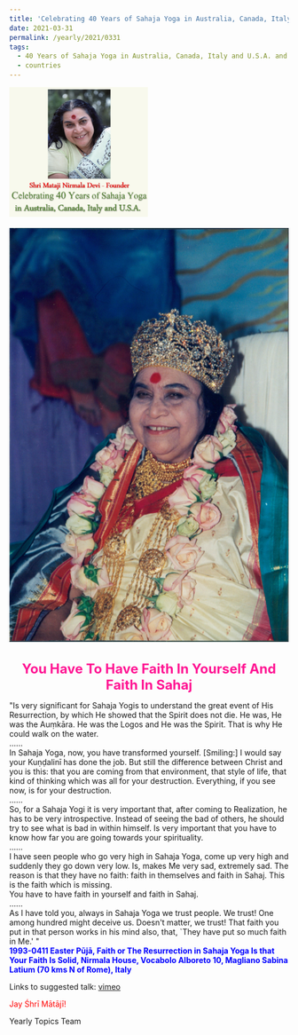 ```yaml
---
title: 'Celebrating 40 Years of Sahaja Yoga in Australia, Canada, Italy and U.S.A. and its Culture, Post 13'
date: 2021-03-31
permalink: /yearly/2021/0331
tags:
  - 40 Years of Sahaja Yoga in Australia, Canada, Italy and U.S.A. and its Culture
  - countries
---
```


<div style="text-align: left"><img src="/images/Celebrating40YearsSahajaYoga.png" width="250" /></div><br>

<div style="text-align: center"><img src="/images/image655.png" /></div>

<br>
<p style="color:DeepPink; text-align:center">
<font size="+2"><b>You Have To Have Faith In Yourself And Faith In Sahaj</b><br></font>
</p>

<p>
"Is very significant for Sahaja Yogis to understand the great event of His Resurrection, by which He showed that the Spirit does not die. He was, He was the Auṃkāra. He was the Logos and He was the Spirit. That is why He could walk on the water.<br>
......<br>
In Sahaja Yoga, now, you have transformed yourself. [Smiling:] I would say your Kuṇḍalinī has done the job. But still the difference between Christ and you is this: that you are coming from that environment, that style of life, that kind of thinking which was all for your destruction. Everything, if you see now, is for your destruction.<br>
......<br>
So, for a Sahaja Yogi it is very important that, after coming to Realization, he has to be very introspective. Instead of seeing the bad of others, he should try to see what is bad in within himself. Is very important that you have to know how far you are going towards your spirituality.<br>
......<br>
I have seen people who go very high in Sahaja Yoga, come up very high and suddenly they go down very low. Is, makes Me very sad, extremely sad. The reason is that they have no faith: faith in themselves and faith in Sahaj. This is the faith which is missing.<br> 
You have to have faith in yourself and faith in Sahaj.<br>
......<br>
As I have told you, always in Sahaja Yoga we trust people. We trust! One among hundred might deceive us. Doesn't matter, we trust! That faith you put in that person works in his mind also, that, `They have put so much faith in Me.' "<br>
<font color="blue"><b>1993-0411 Easter Pūjā, Faith or The Resurrection in Sahaja Yoga Is that Your Faith Is Solid, Nirmala House, Vocabolo Alboreto 10, Magliano Sabina Latium (70 kms N of Rome), Italy</b></font><br>
</p>

Links to suggested talk: <a href="https://vimeo.com/22425330"> vimeo</a><br>

<p style="color:red;">Jay Śhrī Mātājī!<br></p>

Yearly Topics Team
